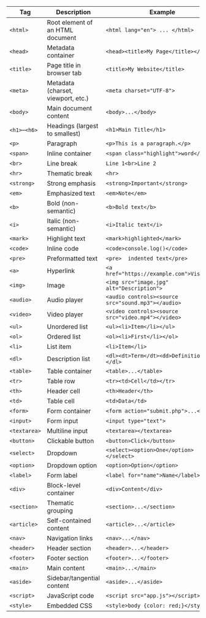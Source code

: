| Tag           | Description                        | Example                                            |
| ------------- | ---------------------------------- | -------------------------------------------------- |
| `<html>`      | Root element of an HTML document   | `<html lang="en"> ... </html>`                     |
| `<head>`      | Metadata container                 | `<head><title>My Page</title></head>`              |
| `<title>`     | Page title in browser tab          | `<title>My Website</title>`                        |
| `<meta>`      | Metadata (charset, viewport, etc.) | `<meta charset="UTF-8">`                           |
| `<body>`      | Main document content              | `<body>...</body>`                                 |
| `<h1>`–`<h6>` | Headings (largest to smallest)     | `<h1>Main Title</h1>`                              |
| `<p>`         | Paragraph                          | `<p>This is a paragraph.</p>`                      |
| `<span>`      | Inline container                   | `<span class="highlight">word</span>`              |
| `<br>`        | Line break                         | `Line 1<br>Line 2`                                 |
| `<hr>`        | Thematic break                     | `<hr>`                                             |
| `<strong>`    | Strong emphasis                    | `<strong>Important</strong>`                       |
| `<em>`        | Emphasized text                    | `<em>Note</em>`                                    |
| `<b>`         | Bold (non-semantic)                | `<b>Bold text</b>`                                 |
| `<i>`         | Italic (non-semantic)              | `<i>Italic text</i>`                               |
| `<mark>`      | Highlight text                     | `<mark>highlighted</mark>`                         |
| `<code>`      | Inline code                        | `<code>console.log()</code>`                       |
| `<pre>`       | Preformatted text                  | `<pre>  indented text</pre>`                       |
| `<a>`         | Hyperlink                          | `<a href="https://example.com">Visit</a>`          |
| `<img>`       | Image                              | `<img src="image.jpg" alt="Description">`          |
| `<audio>`     | Audio player                       | `<audio controls><source src="sound.mp3"></audio>` |
| `<video>`     | Video player                       | `<video controls><source src="video.mp4"></video>` |
| `<ul>`        | Unordered list                     | `<ul><li>Item</li></ul>`                           |
| `<ol>`        | Ordered list                       | `<ol><li>First</li></ol>`                          |
| `<li>`        | List item                          | `<li>Item</li>`                                    |
| `<dl>`        | Description list                   | `<dl><dt>Term</dt><dd>Definition</dd></dl>`        |
| `<table>`     | Table container                    | `<table>...</table>`                               |
| `<tr>`        | Table row                          | `<tr><td>Cell</td></tr>`                           |
| `<th>`        | Header cell                        | `<th>Header</th>`                                  |
| `<td>`        | Table cell                         | `<td>Data</td>`                                    |
| `<form>`      | Form container                     | `<form action="submit.php">...</form>`             |
| `<input>`     | Form input                         | `<input type="text">`                              |
| `<textarea>`  | Multiline input                    | `<textarea></textarea>`                            |
| `<button>`    | Clickable button                   | `<button>Click</button>`                           |
| `<select>`    | Dropdown                           | `<select><option>One</option></select>`            |
| `<option>`    | Dropdown option                    | `<option>Option</option>`                          |
| `<label>`     | Form label                         | `<label for="name">Name</label>`                   |
| `<div>`       | Block-level container              | `<div>Content</div>`                               |
| `<section>`   | Thematic grouping                  | `<section>...</section>`                           |
| `<article>`   | Self-contained content             | `<article>...</article>`                           |
| `<nav>`       | Navigation links                   | `<nav>...</nav>`                                   |
| `<header>`    | Header section                     | `<header>...</header>`                             |
| `<footer>`    | Footer section                     | `<footer>...</footer>`                             |
| `<main>`      | Main content                       | `<main>...</main>`                                 |
| `<aside>`     | Sidebar/tangential content         | `<aside>...</aside>`                               |
| `<script>`    | JavaScript code                    | `<script src="app.js"></script>`                   |
| `<style>`     | Embedded CSS                       | `<style>body {color: red;}</style>`                |